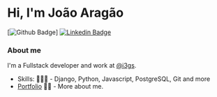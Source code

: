 # Hi, I'm João Aragão

[![Github Badge](https://github.com/joao-aragao)]
[![Linkedin Badge](https://img.shields.io/badge/-LinkedIn-blue?style=flat-square&logo=Linkedin&logoColor=white&link=https://www.linkedin.com/in/fagnerpsantos/)](https://www.linkedin.com/in/jo%C3%A3o-victor-arag%C3%A3o-05852417a/)

### About me
I'm a Fullstack developer and work at [@i3gs](http://www.i3gs.org/).

- Skills: 👨🏼‍🏫 - Django, Python, Javascript, PostgreSQL, Git and more
- [Portfolio](https://docs.google.com/document/d/1Y36c5vBeP42pCvO0m4gepXMNuR32TAPDYUFidTNTnqk/edit?usp=sharing) ✍🏼 - More about me.
